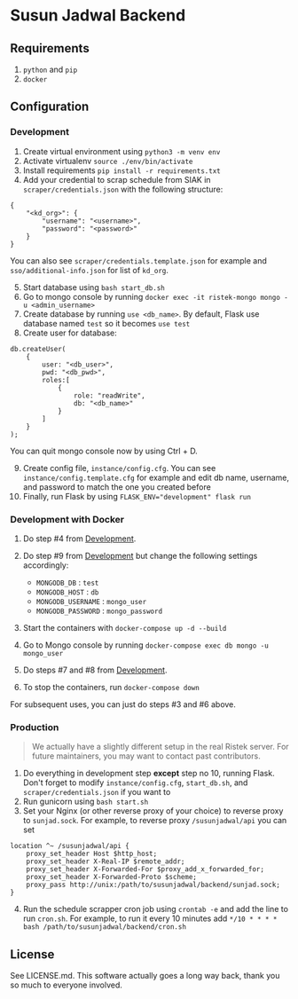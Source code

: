 # Susun Jadwal Backend

## Requirements

1. `python` and `pip`
2. `docker`

## Configuration

### Development

1. Create virtual environment using `python3 -m venv env`
2. Activate virtualenv `source ./env/bin/activate`
3. Install requirements `pip install -r requirements.txt`
4. Add your credential to scrap schedule from SIAK in `scraper/credentials.json` with the following structure:

```
{
    "<kd_org>": {
        "username": "<username>",
        "password": "<password>"
    }
}
```

You can also see `scraper/credentials.template.json` for example and `sso/additional-info.json` for list of `kd_org`.

5. Start database using `bash start_db.sh`
6. Go to mongo console by running `docker exec -it ristek-mongo mongo -u <admin_username>`
7. Create database by running `use <db_name>`. By default, Flask use database named `test` so it becomes `use test`
8. Create user for database:

```
db.createUser(
    {
        user: "<db_user>",
        pwd: "<db_pwd>",
        roles:[
            {
                role: "readWrite",
                db: "<db_name>"
            }
        ]
    }
);
```
You can quit mongo console now by using Ctrl + D.

9. Create config file, `instance/config.cfg`. You can see `instance/config.template.cfg` for example and edit db name, username, and password to match the one you created before
10. Finally, run Flask by using `FLASK_ENV="development" flask run`

### Development with Docker

1. Do step #4 from [Development](#development).
2. Do step #9 from [Development](#development) but change the following settings accordingly:
   
   - `MONGODB_DB` : `test`
   - `MONGODB_HOST` : `db`
   - `MONGODB_USERNAME` : `mongo_user`
   - `MONGODB_PASSWORD` : `mongo_password`
3. Start the containers with `docker-compose up -d --build`
4. Go to Mongo console by running `docker-compose exec db mongo -u mongo_user`
5. Do steps #7 and #8 from [Development](#development).
6. To stop the containers, run `docker-compose down`

For subsequent uses, you can just do steps #3 and #6 above.

### Production

> We actually have a slightly different setup in the real Ristek server. For future maintainers, you may want to contact past contributors.

1. Do everything in development step **except** step no 10, running Flask. Don't forget to modify `instance/config.cfg`, `start_db.sh`, and `scraper/credentials.json` if you want to
2. Run gunicorn using `bash start.sh`
3. Set your Nginx (or other reverse proxy of your choice) to reverse proxy to `sunjad.sock`. For example, to reverse proxy `/susunjadwal/api` you can set

```
location ^~ /susunjadwal/api {
    proxy_set_header Host $http_host;
    proxy_set_header X-Real-IP $remote_addr;
    proxy_set_header X-Forwarded-For $proxy_add_x_forwarded_for;
    proxy_set_header X-Forwarded-Proto $scheme;
    proxy_pass http://unix:/path/to/susunjadwal/backend/sunjad.sock;
}
```
4. Run the schedule scrapper cron job using `crontab -e` and add the line to run `cron.sh`. For example, to run it every 10 minutes add `*/10 * * * * bash /path/to/susunjadwal/backend/cron.sh`

## License

See LICENSE.md. This software actually goes a long way back, thank you so much to everyone involved.
